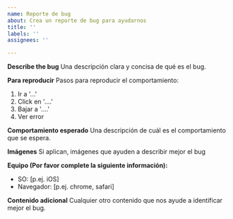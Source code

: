 ```yaml
---
name: Reporte de bug
about: Crea un reporte de bug para ayudarnos
title: ''
labels: ''
assignees: ''

---
```


**Describe the bug**
Una descripción clara y concisa de qué es el bug.

**Para reproducir**
Pasos para reproducir el comportamiento:
1. Ir a '...'
2. Click en '....'
3. Bajar a '....'
4. Ver error

**Comportamiento esperado**
Una descripción de cuál es el comportamiento que se espera.

**Imágenes**
Si aplican, imágenes que ayuden a describir mejor el bug

**Equipo (Por favor complete la siguiente información):**
 - SO: [p.ej. iOS]
 - Navegador: [p.ej. chrome, safari]

**Contenido adicional**
Cualquier otro contenido que nos ayude a identificar mejor el bug.
